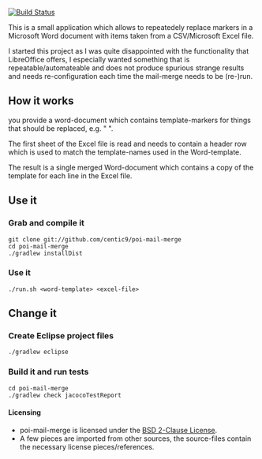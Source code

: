 [![Build Status](https://buildhive.cloudbees.com/job/centic9/job/poi-mail-merge/badge/icon)](https://buildhive.cloudbees.com/job/centic9/job/poi-mail-merge/) 

This is a small application which allows to repeatedely replace markers in a Microsoft Word document with items taken from a CSV/Microsoft Excel file. 

I started this project as I was quite disappointed with the functionality that LibreOffice offers, I especially wanted something that is repeatable/automateable
and does not produce spurious strange results and needs re-configuration each time the mail-merge needs to be (re-)run.

## How it works

you provide a word-document which contains template-markers for things that should be replaced, e.g. "<first-name> <last-name>".

The first sheet of the Excel file is read and needs to contain a header row which is used to match the template-names used in 
the Word-template.

The result is a single merged Word-document which contains a copy of the template for each line in the Excel file.

## Use it

### Grab and compile it

    git clone git://github.com/centic9/poi-mail-merge
	cd poi-mail-merge
	./gradlew installDist

### Use it

	./run.sh <word-template> <excel-file>

## Change it

### Create Eclipse project files

	./gradlew eclipse

### Build it and run tests

	cd poi-mail-merge
	./gradlew check jacocoTestReport

#### Licensing
* poi-mail-merge is licensed under the [BSD 2-Clause License].
* A few pieces are imported from other sources, the source-files contain the necessary license pieces/references.

[BSD 2-Clause License]: http://www.opensource.org/licenses/bsd-license.php
